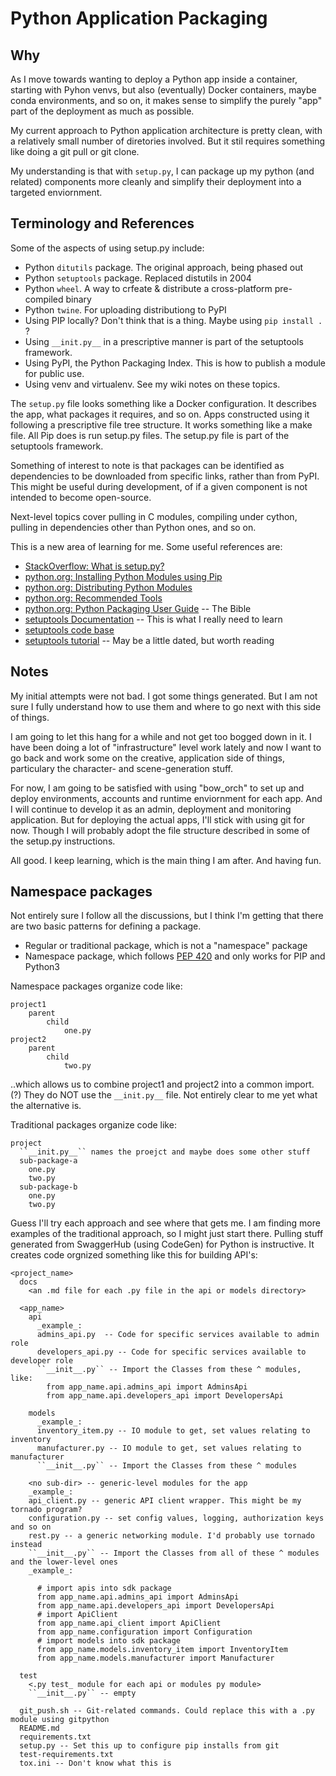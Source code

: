 # Python Application Packaging

## Why

As I move towards wanting to deploy a Python app inside a container, starting with Pyhon venvs, but also (eventually) Docker containers, maybe conda environments, and so on, it makes sense to simplify the purely "app" part of the deployment as much as possible.

My current approach to Python application architecture is pretty clean, with a relatively small number of diretories involved. But it stil requires something like doing a git pull or git clone.

My understanding is that with ``setup.py``, I can package up my python (and related) components more cleanly and simplify their deployment into a targeted enviornment.

## Terminology and References

Some of the aspects of using setup.py include:

- Python ``ditutils`` package.  The original approach, being phased out
- Python ``setuptools`` package. Replaced distutils in 2004
- Python ``wheel``.  A way to crfeate & distribute a cross-platform pre-compiled binary
- Python ``twine``.  For uploading distributiong to PyPI
- Using PIP locally?  Don't think that is a thing. Maybe using ``pip install .`` ?
- Using ``__init.py__`` in a prescriptive manner is part of the setuptools framework.
- Using PyPI, the Python Packaging Index. This is how to publish a module for public use.
- Using venv and virtualenv. See my wiki notes on these topics.

The ``setup.py`` file looks something like a Docker configuration. It describes the app, what packages it requires, and so on.  Apps constructed using it following a prescriptive file tree structure. It works something like a make file. All Pip does is run setup.py files. The setup.py file is part of the setuptools framework.

Something of interest to note is that packages can be identified as dependencies to be downloaded from specific links, rather than from PyPI. This might be useful during development, of if a given component is not intended to become open-source.

Next-level topics cover pulling in C modules, compiling under cython, pulling in dependencies other than Python ones, and so on.

This is a new area of learning for me. Some useful references are:

- [StackOverflow: What is setup.py?](https://stackoverflow.com/questions/1471994/what-is-setup-py)
- [python.org: Installing Python Modules using Pip](https://docs.python.org/3/installing/index.html#installing-index)
- [python.org: Distributing Python Modules](https://docs.python.org/3/distributing/index.html#distributing-index)
- [python.org: Recommended Tools](https://packaging.python.org/guides/tool-recommendations/#packaging-tool-recommendations)
- [python.org: Python Packaging User Guide](https://packaging.python.org/) -- The Bible
- [setuptools Documentation](https://setuptools.readthedocs.io/en/latest/) -- This is what I really need to learn
- [setuptools code base](https://github.com/pypa/setuptools)
- [setuptools tutorial](https://pythonhosted.org/an_example_pypi_project/setuptools.html) -- May be a little dated, but worth reading

## Notes

My initial attempts were not bad. I got some things generated. But I am not sure I fully understand how to use them and where to go next with this side of things.

I am going to let this hang for a while and not get too bogged down in it.  I have been doing a lot of "infrastructure" level work lately and now I want to go back and work some on the creative, application side of things, particulary the character- and scene-generation stuff.

For now, I am going to be satisfied with using "bow_orch" to set up and deploy environments, accounts and runtime enviornment for each app. And I will continue to develop it as an admin, deployment and monitoring application.  But for deploying the actual apps, I'll stick with using git for now.  Though I will probably adopt the file structure described in some of the setup.py instructions.

All good. I keep learning, which is the main thing I am after.  And having fun.

## Namespace packages

Not entirely sure I follow all the discussions, but I think I'm getting that there are two basic patterns for defining a package.

- Regular or traditional package, which is not a "namespace" package
- Namespace package, which follows [PEP 420](https://www.python.org/dev/peps/pep-0420/) and only works for PIP and Python3

Namespace packages organize code like:

    project1
        parent
            child
                one.py
    project2
        parent
            child
                two.py

..which allows us to combine project1 and project2 into a common import. (?) They do NOT use the ``__init.py__`` file.
Not entirely clear to me yet what the alternative is.

Traditional packages organize code like:

    project
      ``__init.py__`` names the proejct and maybe does some other stuff
      sub-package-a
        one.py
        two.py
      sub-package-b
        one.py
        two.py

Guess I'll try each approach and see where that gets me. I am finding more examples of the traditional approach, so I might just start there.  Pulling stuff generated from SwaggerHub (using CodeGen) for Python is instructive.  It creates code orgnized something like this for building API's:

    <project_name>
      docs
        <an .md file for each .py file in the api or models directory>

      <app_name>
        api
          _example_:
          admins_api.py  -- Code for specific services available to admin role
          developers_api.py -- Code for specific services available to developer role
          ``__init__.py`` -- Import the Classes from these ^ modules, like:
            from app_name.api.admins_api import AdminsApi
            from app_name.api.developers_api import DevelopersApi

        models
          _example_:
          inventory_item.py -- IO module to get, set values relating to inventory
          manufacturer.py -- IO module to get, set values relating to manufacturer
          ``__init__.py`` -- Import the Classes from these ^ modules

        <no sub-dir> -- generic-level modules for the app
        _example_:
        api_client.py -- generic API client wrapper. This might be my tornado program?
        configuration.py -- set config values, logging, authorization keys and so on
        rest.py -- a generic networking module. I'd probably use tornado instead
        ``__init__.py`` -- Import the Classes from all of these ^ modules and the lower-level ones
        _example_:

          # import apis into sdk package
          from app_name.api.admins_api import AdminsApi
          from app_name.api.developers_api import DevelopersApi
          # import ApiClient
          from app_name.api_client import ApiClient
          from app_name.configuration import Configuration
          # import models into sdk package
          from app_name.models.inventory_item import InventoryItem
          from app_name.models.manufacturer import Manufacturer

      test
        <.py test_ module for each api or modules py module>
        ``__init__.py`` -- empty

      git_push.sh -- Git-related commands. Could replace this with a .py module using gitpython
      README.md
      requirements.txt
      setup.py -- Set this up to configure pip installs from git
      test-requirements.txt
      tox.ini -- Don't know what this is



